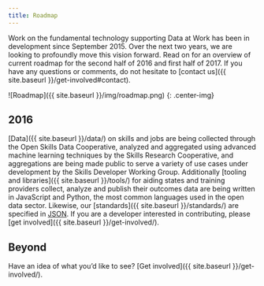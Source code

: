 ```yaml
---
title: Roadmap
---
```


Work on the fundamental technology supporting Data at Work has been in development since September 2015.  Over the next two years, we are looking to profoundly move this vision forward.  Read on for an overview of current roadmap for the second half of 2016 and first half of 2017. If you have any questions or comments, do not hesitate to [contact us]({{ site.baseurl }}/get-involved#contact).

![Roadmap]({{ site.baseurl }}/img/roadmap.png)
{: .center-img}

## 2016 

[Data]({{ site.baseurl }}/data/) on skills and jobs are being collected through the Open Skills Data Cooperative, analyzed and aggregated using advanced machine learning techniques by the Skills Research Cooperative, and aggregations are being made public to serve a variety of use cases under development by the Skills Developer Working Group. Additionally [tooling and libraries]({{ site.baseurl }}/tools/) for aiding states and training providers collect, analyze and publish their outcomes data are being written in JavaScript and Python, the most common languages used in the open data sector.  Likewise, our [standards]({{ site.baseurl }}/standards/) are specified in [JSON](http://json.org/). If you are a developer interested in contributing, please [get involved]({{ site.baseurl }}/get-involved/).

## Beyond

Have an idea of what you’d like to see?  [Get involved]({{ site.baseurl }}/get-involved/).


